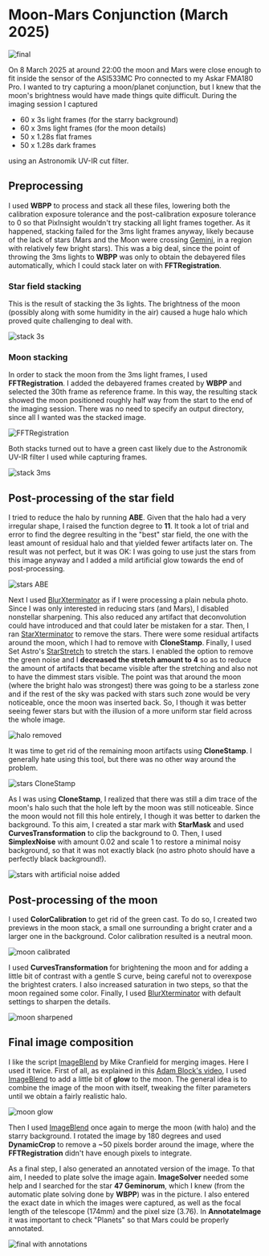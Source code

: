 # Moon-Mars Conjunction (March 2025)

![final](final.png)

On 8 March 2025 at around 22:00 the moon and Mars were close enough to fit
inside the sensor of the ASI533MC Pro connected to my Askar FMA180 Pro. I wanted
to try capturing a moon/planet conjunction, but I knew that the moon's
brightness would have made things quite difficult. During the imaging session I
captured

* 60 x 3s light frames (for the starry background)
* 60 x 3ms light frames (for the moon details)
* 50 x 1.28s flat frames
* 50 x 1.28s dark frames

using an Astronomik UV-IR cut filter.

## Preprocessing

I used **WBPP** to process and stack all these files, lowering both the
calibration exposure tolerance and the post-calibration exposure tolerance to 0
so that PixInsight wouldn't try stacking all light frames together. As it
happened, stacking failed for the 3ms light frames anyway, likely because of the
lack of stars (Mars and the Moon were crossing
[Gemini](https://en.wikipedia.org/wiki/Gemini_(constellation)), in a region with
relatively few bright stars). This was a big deal, since the point of throwing
the 3ms lights to **WBPP** was only to obtain the debayered files automatically,
which I could stack later on with **FFTRegistration**.

### Star field stacking

This is the result of stacking the 3s lights. The brightness of the moon
(possibly along with some humidity in the air) caused a huge halo which proved
quite challenging to deal with.

![stack 3s](stack3s.png)

### Moon stacking

In order to stack the moon from the 3ms light frames, I used
**FFTRegistration**. I added the debayered frames created by **WBPP** and
selected the 30th frame as reference frame. In this way, the resulting stack
showed the moon positioned roughly half way from the start to the end of the
imaging session. There was no need to specify an output directory, since all I
wanted was the stacked image.

![FFTRegistration](FFTRegistration.png)

Both stacks turned out to have a green cast likely due to the Astronomik UV-IR
filter I used while capturing frames.

![stack 3ms](stack3ms.png)

## Post-processing of the star field

I tried to reduce the halo by running **ABE**. Given that the halo had a very
irregular shape, I raised the function degree to **11**. It took a lot of trial
and error to find the degree resulting in the "best" star field, the one with
the least amount of residual halo and that yielded fewer artifacts later on. The
result was not perfect, but it was OK: I was going to use just the stars from
this image anyway and I added a mild artificial glow towards the end of
post-processing.

![stars ABE](stack_abe.png)

Next I used [BlurXterminator] as if I were processing a plain nebula photo.
Since I was only interested in reducing stars (and Mars), I disabled nonstellar
sharpening. This also reduced any artifact that deconvolution could have
introduced and that could later be mistaken for a star. Then, I ran
[StarXterminator] to remove the stars. There were some residual artifacts around
the moon, which I had to remove with **CloneStamp**. Finally, I used Set Astro's
[StarStretch] to stretch the stars. I enabled the option to remove the green
noise and I **decreased the stretch amount to 4** so as to reduce the amount of
artifacts that became visible after the stretching and also not to have the
dimmest stars visible. The point was that around the moon (where the bright halo
was strongest) there was going to be a starless zone and if the rest of the sky
was packed with stars such zone would be very noticeable, once the moon was
inserted back. So, I though it was better seeing fewer stars but with the
illusion of a more uniform star field across the whole image.

![halo removed](only_stars.png)

It was time to get rid of the remaining moon artifacts using **CloneStamp**. I
generally hate using this tool, but there was no other way around the problem.

![stars CloneStamp](stars_clone_stamp.png)

As I was using **CloneStamp**, I realized that there was still a dim trace of
the moon's halo such that the hole left by the moon was still noticeable. Since
the moon would not fill this hole entirely, I though it was better to darken the
background. To this aim, I created a star mark with **StarMask** and used
**CurvesTransformation** to clip the background to 0. Then, I used
**SimplexNoise** with amount 0.02 and scale 1 to restore a minimal noisy
background, so that it was not exactly black (no astro photo should have a
perfectly black background!).

![stars with artificial noise added](stars_noise.png)

## Post-processing of the moon

I used **ColorCalibration** to get rid of the green cast. To do so, I created
two previews in the moon stack, a small one surrounding a bright crater and a
larger one in the background. Color calibration resulted is a neutral moon.

![moon calibrated](moon_calibrated.png)

I used **CurvesTransformation** for brightening the moon and for adding a little
bit of contrast with a gentle S curve, being careful not to overexpose the
brightest craters. I also increased saturation in two steps, so that the moon
regained some color. Finally, I used [BlurXterminator] with default settings to
sharpen the details.

![moon sharpened](moon_brightness.png)

## Final image composition

I like the script [ImageBlend] by Mike Cranfield for merging images. Here I used
it twice. First of all, as explained in this [Adam Block's
video](https://www.youtube.com/watch?v=DQjs2yB_MAw), I used [ImageBlend] to add
a little bit of **glow** to the moon. The general idea is to combine the image
of the moon with itself, tweaking the filter parameters until we obtain a fairly
realistic halo.

![moon glow](make_halo.png)

Then I used [ImageBlend] once again to merge the moon (with halo) and the starry
background. I rotated the image by 180 degrees and used **DynamicCrop** to
remove a ~50 pixels border around the image, where the **FFTRegistration**
didn't have enough pixels to integrate.

As a final step, I also generated an annotated version of the image. To that
aim, I needed to plate solve the image again. **ImageSolver** needed some help
and I searched for the star **47 Geminorum**, which I knew (from the automatic
plate solving done by **WBPP**) was in the picture. I also entered the exact
date in which the images were captured, as well as the focal length of the
telescope (174mm) and the pixel size (3.76). In **AnnotateImage** it was
important to check "Planets" so that Mars could be properly annotated.

![final with annotations](final_ann.png)

[BlurXterminator]: https://www.rc-astro.com/software/bxt/
[StarXterminator]: https://www.rc-astro.com/software/sxt/
[ImageBlend]: https://cosmicphotons.com/scripts/
[StarStretch]: https://www.setiastro.com/pjsr-scripts

